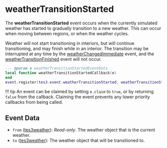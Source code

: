 # weatherTransitionStarted

The **weatherTransitionStarted** event occurs when the currently simulated weather has started to gradually transition to a new weather. This can occur when moving between regions, or when the weather cycles.

Weather will not start transitioning in interiors, but will continue transitioning, and may finish while in an interior. The transition may be interrupted at any time by the [weatherChangedImmediate](https://mwse.github.io/MWSE/events/weatherChangedImmediate) event, and the [weatherTransitionFinished](https://mwse.github.io/MWSE/events/weatherTransitionFinished) event will not occur.

```lua
--- @param e weatherTransitionStartedEventData
local function weatherTransitionStartedCallback(e)
end
event.register(tes3.event.weatherTransitionStarted, weatherTransitionStartedCallback)
```

!!! tip
	An event can be claimed by setting `e.claim` to `true`, or by returning `false` from the callback. Claiming the event prevents any lower priority callbacks from being called.

## Event Data

* `from` ([tes3weather](../../types/tes3weather)): *Read-only*. The weather object that is the current weather.
* `to` ([tes3weather](../../types/tes3weather)): The weather object that will be transitioned to.

